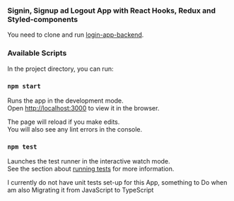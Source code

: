 ### Signin, Signup ad Logout App with React Hooks, Redux and Styled-components

You need to clone and run [login-app-backend](https://github.com/Vuyisanani/login-app-backend).

### Available Scripts

In the project directory, you can run:

### `npm start`

Runs the app in the development mode.\
Open [http://localhost:3000](http://localhost:3000) to view it in the browser.

The page will reload if you make edits.\
You will also see any lint errors in the console.

### `npm test`

Launches the test runner in the interactive watch mode.\
See the section about [running tests](https://facebook.github.io/create-react-app/docs/running-tests) for more information.

I currently do not have unit tests set-up for this App, something to Do when am also Migrating it from JavaScript to TypeScript